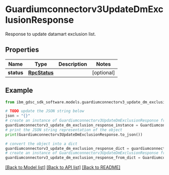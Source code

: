 # Guardiumconnectorv3UpdateDmExclusionResponse

Response to update datamart exclusion list.

## Properties

Name | Type | Description | Notes
------------ | ------------- | ------------- | -------------
**status** | [**RpcStatus**](RpcStatus.md) |  | [optional] 

## Example

```python
from ibm_gdsc_sdk_software.models.guardiumconnectorv3_update_dm_exclusion_response import Guardiumconnectorv3UpdateDmExclusionResponse

# TODO update the JSON string below
json = "{}"
# create an instance of Guardiumconnectorv3UpdateDmExclusionResponse from a JSON string
guardiumconnectorv3_update_dm_exclusion_response_instance = Guardiumconnectorv3UpdateDmExclusionResponse.from_json(json)
# print the JSON string representation of the object
print(Guardiumconnectorv3UpdateDmExclusionResponse.to_json())

# convert the object into a dict
guardiumconnectorv3_update_dm_exclusion_response_dict = guardiumconnectorv3_update_dm_exclusion_response_instance.to_dict()
# create an instance of Guardiumconnectorv3UpdateDmExclusionResponse from a dict
guardiumconnectorv3_update_dm_exclusion_response_from_dict = Guardiumconnectorv3UpdateDmExclusionResponse.from_dict(guardiumconnectorv3_update_dm_exclusion_response_dict)
```
[[Back to Model list]](../README.md#documentation-for-models) [[Back to API list]](../README.md#documentation-for-api-endpoints) [[Back to README]](../README.md)



